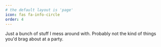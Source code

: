 ```yaml
---
# the default layout is 'page'
icon: fas fa-info-circle
order: 4
---
```

Just a bunch of stuff I mess around with. Probably not the kind of things you'd brag about at a party.
